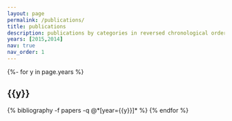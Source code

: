 ```yaml
---
layout: page
permalink: /publications/
title: publications
description: publications by categories in reversed chronological order. generated by jekyll-scholar.
years: [2015,2014]
nav: true
nav_order: 1
---
```

<!-- _pages/publications.md -->
<div class="publications">

{%- for y in page.years %}
  <h2 class="year">{{y}}</h2>
  {% bibliography -f papers -q @*[year={{y}}]* %}
{% endfor %}

</div>
